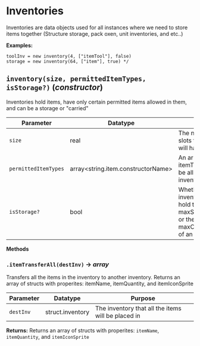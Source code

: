 # Inventories
Inventories are data objects used for all instances where we need to store items together
(Structure storage, pack oxen, unit inventories, and etc..)

**Examples:**
```gml
toolInv = new inventory(4, ["itemTool"], false)
storage = new inventory(64, ["item"], true) */
```

## `inventory(size, permittedItemTypes, isStorage?)` (*constructor*)
Inventories hold items, have only certain permitted items allowed in them, and can be a storage or "carried"

| Parameter | Datatype  | Purpose |
|-----------|-----------|---------|
|`size` |real |The number of item slots the inventory will have |
|`permittedItemTypes` |array<string.item.constructorName> |An array of itemTypes have will be allowed into the inventory |
|`isStorage?` |bool |Whether or not the inventory should hold the maxStorageQuantity or the maxCarryQuantity of an item |

**Methods**
### `.itemTransferAll(destInv)` → *array<struct>*
Transfers all the items in the inventory to another inventory.
Returns an array of structs with properites: itemName, itemQuantity, and itemIconSprite

| Parameter | Datatype  | Purpose |
|-----------|-----------|---------|
|`destInv` |struct.inventory |The inventory that all the items will be placed in |

**Returns:** Returns an array of structs with properites: `itemName`, `itemQuantity`, and `itemIconSprite`
